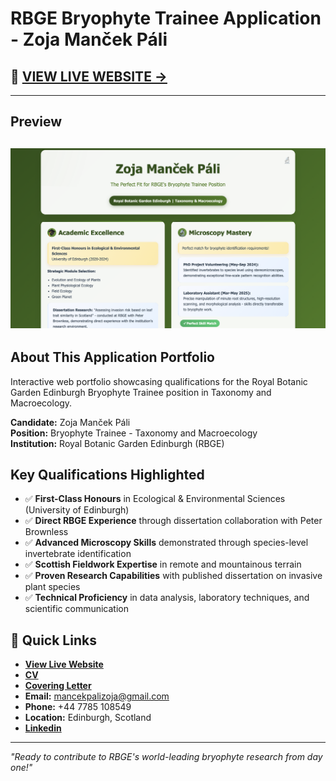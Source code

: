# RBGE Bryophyte Trainee Application - Zoja Manček Páli

## 🌿 [**VIEW LIVE WEBSITE →**](https://zmancekpali.github.io/RBGE-Application)

---

## Preview
![Website Preview](preview-screenshot.png)
---

## About This Application Portfolio

Interactive web portfolio showcasing qualifications for the Royal Botanic Garden Edinburgh Bryophyte Trainee position in Taxonomy and Macroecology.

**Candidate:** Zoja Manček Páli  
**Position:** Bryophyte Trainee - Taxonomy and Macroecology  
**Institution:** Royal Botanic Garden Edinburgh (RBGE)

## Key Qualifications Highlighted

- ✅ **First-Class Honours** in Ecological & Environmental Sciences (University of Edinburgh)
- ✅ **Direct RBGE Experience** through dissertation collaboration with Peter Brownless  
- ✅ **Advanced Microscopy Skills** demonstrated through species-level invertebrate identification
- ✅ **Scottish Fieldwork Expertise** in remote and mountainous terrain
- ✅ **Proven Research Capabilities** with published dissertation on invasive plant species
- ✅ **Technical Proficiency** in data analysis, laboratory techniques, and scientific communication

## 🔗 Quick Links

- **[View Live Website](https://zmancekpali.github.io/RBGE-Application)**
- **[CV](https://github.com/zmancekpali/RBGE-Application/blob/main/CV.pdf)**
- **[Covering Letter](https://github.com/zmancekpali/RBGE-Application/blob/main/Zoja%20Manček%20Páli%20%7C%20RBGE%20Bryophyte%20Trainee.pdf)**
- **Email:** mancekpalizoja@gmail.com
- **Phone:** +44 7785 108549
- **Location:** Edinburgh, Scotland
- **[Linkedin](https://www.linkedin.com/in/zoja-manček-páli-7ab0581b4/)** 

---

*"Ready to contribute to RBGE's world-leading bryophyte research from day one!"*
